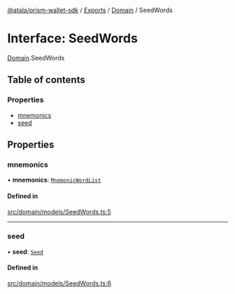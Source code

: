 [@atala/prism-wallet-sdk](../README.md) / [Exports](../modules.md) / [Domain](../modules/Domain.md) / SeedWords

# Interface: SeedWords

[Domain](../modules/Domain.md).SeedWords

## Table of contents

### Properties

- [mnemonics](Domain.SeedWords.md#mnemonics)
- [seed](Domain.SeedWords.md#seed)

## Properties

### mnemonics

• **mnemonics**: [`MnemonicWordList`](../modules/Domain.md#mnemonicwordlist)

#### Defined in

[src/domain/models/SeedWords.ts:5](https://github.com/hyperledger/identus-edge-agent-sdk-ts/blob/3c504bead94c87cd52de807c230d8a674846dce5/src/domain/models/SeedWords.ts#L5)

___

### seed

• **seed**: [`Seed`](Domain.Seed.md)

#### Defined in

[src/domain/models/SeedWords.ts:6](https://github.com/hyperledger/identus-edge-agent-sdk-ts/blob/3c504bead94c87cd52de807c230d8a674846dce5/src/domain/models/SeedWords.ts#L6)
